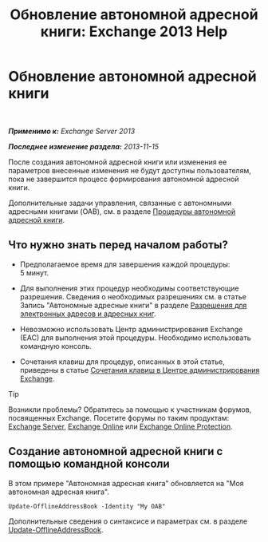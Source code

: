 ﻿---
title: 'Обновление автономной адресной книги: Exchange 2013 Help'
TOCTitle: Обновление автономной адресной книги
ms:assetid: 448a207e-41b4-4cef-9fe9-a68b81e2ec4e
ms:mtpsurl: https://technet.microsoft.com/ru-ru/library/Aa997684(v=EXCHG.150)
ms:contentKeyID: 50487958
ms.date: 04/30/2018
mtps_version: v=EXCHG.150
ms.translationtype: HT
---

# Обновление автономной адресной книги

 

_**Применимо к:** Exchange Server 2013_

_**Последнее изменение раздела:** 2013-11-15_

После создания автономной адресной книги или изменения ее параметров внесенные изменения не будут доступны пользователям, пока не завершится процесс формирования автономной адресной книги.

Дополнительные задачи управления, связанные с автономными адресными книгами (OAB), см. в разделе [Процедуры автономной адресной книги](offline-address-book-procedures-exchange-2013-help.md).

## Что нужно знать перед началом работы?

  - Предполагаемое время для завершения каждой процедуры: 5 минут.

  - Для выполнения этих процедур необходимы соответствующие разрешения. Сведения о необходимых разрешениях см. в статье Запись "Автономные адресные книги" в разделе [Разрешения для электронных адресов и адресных книг](email-address-and-address-book-permissions-exchange-2013-help.md).

  - Невозможно использовать Центр администрирования Exchange (EAC) для выполнения этой процедуры. Необходимо использовать командную консоль.

  - Сочетания клавиш для процедур, описанных в этой статье, приведены в статье [Сочетания клавиш в Центре администрирования Exchange](keyboard-shortcuts-in-the-exchange-admin-center-exchange-online-protection-help.md).

> [!TIP]  
> Возникли проблемы? Обратитесь за помощью к участникам форумов, посвященных Exchange. Посетите форумы по таким продуктам: <a href="https://go.microsoft.com/fwlink/p/?linkid=60612">Exchange Server</a>, <a href="https://go.microsoft.com/fwlink/p/?linkid=267542">Exchange Online</a> или <a href="https://go.microsoft.com/fwlink/p/?linkid=285351">Exchange Online Protection</a>.


## Создание автономной адресной книги с помощью командной консоли

В этом примере "Автономная адресная книга" обновляется на "Моя автономная адресная книга".

    Update-OfflineAddressBook -Identity "My OAB"

Дополнительные сведения о синтаксисе и параметрах см. в разделе [Update-OfflineAddressBook](https://technet.microsoft.com/ru-ru/library/aa995979\(v=exchg.150\)).

